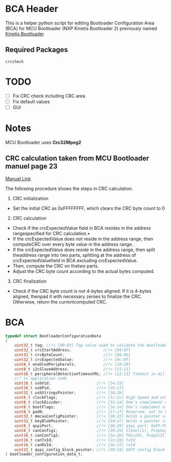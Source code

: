 
# BCA Header

This is a helper python script for editing Bootloader Configuration Area (BCA) for MCU Bootloader (NXP Kinetis Bootloader 2) previously named [Kinetis Bootloader](https://www.nxp.com/design/software/development-software/mcuxpresso-software-and-tools/mcuboot-mcu-bootloader-for-nxp-microcontrollers:MCUBOOT)
 
## Required Packages
```
crccheck
```

# TODO
- [ ] Fix CRC check including CRC area
- [ ] Fix default values
- [ ] GUI

# Notes
MCU Bootloader uses **Crc32Mpeg2**

## CRC calculation taken from MCU Bootloader manuel page 23
[Manuel Link](https://www.nxp.com/docs/en/reference-manual/MCUBOOTRM.pdf)

The following procedure shows the steps in CRC calculation.
1.  CRC initialization
   - Set the initial CRC as 0xFFFFFFFF, which clears the CRC byte count to 0
2.  CRC calculation
   - Check if the crcExpectedValue field in BCA resides in the address rangespecified for CRC calculation.•  
   - If the crcExpectedValue does not reside in the address range, then computeCRC over every byte value in the address range.
   - If the crcExpectedValue does reside in the address range, then split theaddress range into two parts, splitting at the address of crcExpectedValuefield in BCA excluding crcExpectedValue. 
   - Then, compute the CRC on thetwo parts.
   - Adjust the CRC byte count according to the actual bytes computed.
3.  CRC finalization
   - Check if the CRC byte count is not 4-bytes aligned. If it is 4-bytes aligned, thenpad it with necessary zeroes to finalize the CRC. Otherwise, return the currentcomputed CRC.



# BCA
```c
typedef struct BootloaderConfigurationData
{
    uint32_t tag; //!< [00:03] Tag value used to validate the bootloader configuration data. Must be set to 'kcfg'.
    uint32_t crcStartAddress;              //!< [04:07]
    uint32_t crcByteCount;                 //!< [08:0b]
    uint32_t crcExpectedValue;             //!< [0c:0f]
    uint8_t enabledPeripherals;            //!< [10:10]
    uint8_t i2cSlaveAddress;               //!< [11:11]
    uint16_t peripheralDetectionTimeoutMs; //!< [12:13] Timeout in milliseconds for peripheral detection before jumping
    //! to application code
    uint16_t usbVid;                    //!< [14:15]
    uint16_t usbPid;                    //!< [16:17]
    uint32_t usbStringsPointer;         //!< [18:1b]
    uint8_t clockFlags;                 //!< [1c:1c] High Speed and other clock options
    uint8_t clockDivider;               //!< [1d:1d] One's complement of clock divider, zero divider is divide by 1
    uint8_t bootFlags;                  //!< [1e:1e] One's complemnt of direct boot flag, 0xFE represents direct boot
    uint8_t pad0;                       //!< [1f:1f] Reserved, set to 0xFF
    uint32_t mmcauConfigPointer;        //!< [20:23] Holds a pointer value to the MMCAU configuration
    uint32_t keyBlobPointer;            //!< [24:27] Holds a pointer value to the key blob array used to configure OTFAD
    uint8_t qspiPort;                   //!< [28:28] qspi port: 0xFF-PORTE, 0xFE-PORTC
    uint8_t canConfig1;                 //!< [29:29] ClkSel[1], PropSeg[3], SpeedIndex[4]
    uint16_t canConfig2;                //!< [2a:2b] Pdiv[8], Pseg1[3], Pseg2[3],  rjw[2]
    uint16_t canTxId;                   //!< [2c:2d] txId
    uint16_t canRxId;                   //!< [2e:2f] rxId
    uint32_t qspi_config_block_pointer; //!< [30:33] QSPI config block pointer.
} bootloader_configuration_data_t;
```